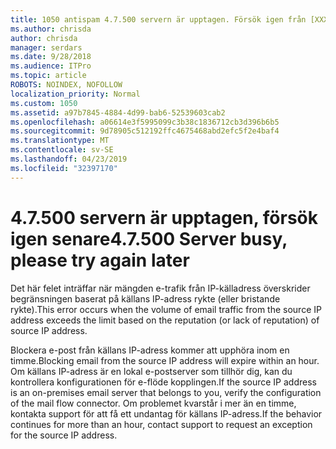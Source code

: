 ```yaml
---
title: 1050 antispam 4.7.500 servern är upptagen. Försök igen från [XXX.XXX.XXX.XXX]
ms.author: chrisda
author: chrisda
manager: serdars
ms.date: 9/28/2018
ms.audience: ITPro
ms.topic: article
ROBOTS: NOINDEX, NOFOLLOW
localization_priority: Normal
ms.custom: 1050
ms.assetid: a97b7845-4884-4d99-bab6-52539603cab2
ms.openlocfilehash: a06614e3f5995099c3b38c1836712cb3d396b6b5
ms.sourcegitcommit: 9d78905c512192ffc4675468abd2efc5f2e4baf4
ms.translationtype: MT
ms.contentlocale: sv-SE
ms.lasthandoff: 04/23/2019
ms.locfileid: "32397170"
---
```

# <a name="47500-server-busy-please-try-again-later"></a><span data-ttu-id="4c7d9-103">4.7.500 servern är upptagen, försök igen senare</span><span class="sxs-lookup"><span data-stu-id="4c7d9-103">4.7.500 Server busy, please try again later</span></span>

<span data-ttu-id="4c7d9-104">Det här felet inträffar när mängden e-trafik från IP-källadress överskrider begränsningen baserat på källans IP-adress rykte (eller bristande rykte).</span><span class="sxs-lookup"><span data-stu-id="4c7d9-104">This error occurs when the volume of email traffic from the source IP address exceeds the limit based on the reputation (or lack of reputation) of source IP address.</span></span>

<span data-ttu-id="4c7d9-105">Blockera e-post från källans IP-adress kommer att upphöra inom en timme.</span><span class="sxs-lookup"><span data-stu-id="4c7d9-105">Blocking email from the source IP address will expire within an hour.</span></span> <span data-ttu-id="4c7d9-106">Om källans IP-adress är en lokal e-postserver som tillhör dig, kan du kontrollera konfigurationen för e-flöde kopplingen.</span><span class="sxs-lookup"><span data-stu-id="4c7d9-106">If the source IP address is an on-premises email server that belongs to you, verify the configuration of the mail flow connector.</span></span> <span data-ttu-id="4c7d9-107">Om problemet kvarstår i mer än en timme, kontakta support för att få ett undantag för källans IP-adress.</span><span class="sxs-lookup"><span data-stu-id="4c7d9-107">If the behavior continues for more than an hour, contact support to request an exception for the source IP address.</span></span>
